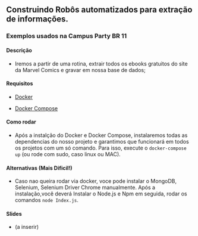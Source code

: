 ## Construindo Robôs automatizados para extração de informações.

### Exemplos usados na Campus Party BR 11

#### Descrição

* Iremos a partir de uma rotina, extrair todos os ebooks gratuitos do site da Marvel Comics e gravar em nossa base de dados;

#### Requisitos

* [Docker](https://docs.docker.com/install/)

* [Docker Compose](https://docs.docker.com/compose/install/)

#### Como rodar

* Após a instalção do Docker e Docker Compose, instalaremos todas as dependencias do nosso projeto e garantimos que funcionará em todos os projetos com um só comando. Para isso, execute o `docker-compose up` (ou rode com sudo, caso linux ou MAC).

#### Alternativas (Mais Dificil!)

* Caso nao queira rodar via docker, voce pode instalar o MongoDB, Selenium, Selenium Driver Chrome manualmente. Após a instalação,você deverá Instalar o Node.js e Npm em seguida, rodar os comandos `node Index.js`.

#### Slides

* (a inserir)
